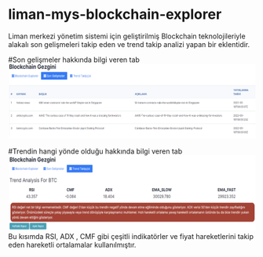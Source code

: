 # liman-mys-blockchain-explorer
Liman merkezi yönetim sistemi için geliştirilmiş Blockchain teknolojileriyle alakalı son gelişmeleri takip eden ve trend takip analizi yapan bir eklentidir.


#Son gelişmeler hakkında bilgi veren tab
![](https://raw.githubusercontent.com/onurc4kir/liman-mys-blockchain-explorer/main/latest-news-tab.png)


#Trendin hangi yönde olduğu hakkında bilgi veren tab
![](https://raw.githubusercontent.com/onurc4kir/liman-mys-blockchain-explorer/main/trend-analizi-tab.png)
Bu kısımda RSI, ADX , CMF gibi çeşitli indikatörler ve fiyat hareketlerini takip eden hareketli ortalamalar kullanılmıştır. 
